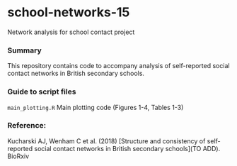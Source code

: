 # school-networks-15
Network analysis for school contact project

### Summary

This repository contains code to accompany analysis of self-reported social contact networks in British secondary schools.


### Guide to script files

`main_plotting.R` Main plotting code (Figures 1-4, Tables 1-3)

### Reference:

Kucharski AJ, Wenham C et al. (2018) [Structure and consistency of self-reported social contact networks in British secondary schools](TO ADD). BioRxiv